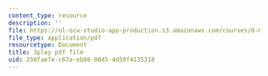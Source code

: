 ```yaml
---
content_type: resource
description: ''
file: https://ol-ocw-studio-app-production.s3.amazonaws.com/courses/8-04-quantum-physics-i-spring-2016/250fae7ec67aeb8800454d50f4135318_7q32Wnm4dEw.pdf
file_type: application/pdf
resourcetype: Document
title: 3play pdf file
uid: 250fae7e-c67a-eb88-0045-4d50f4135318
---
```


